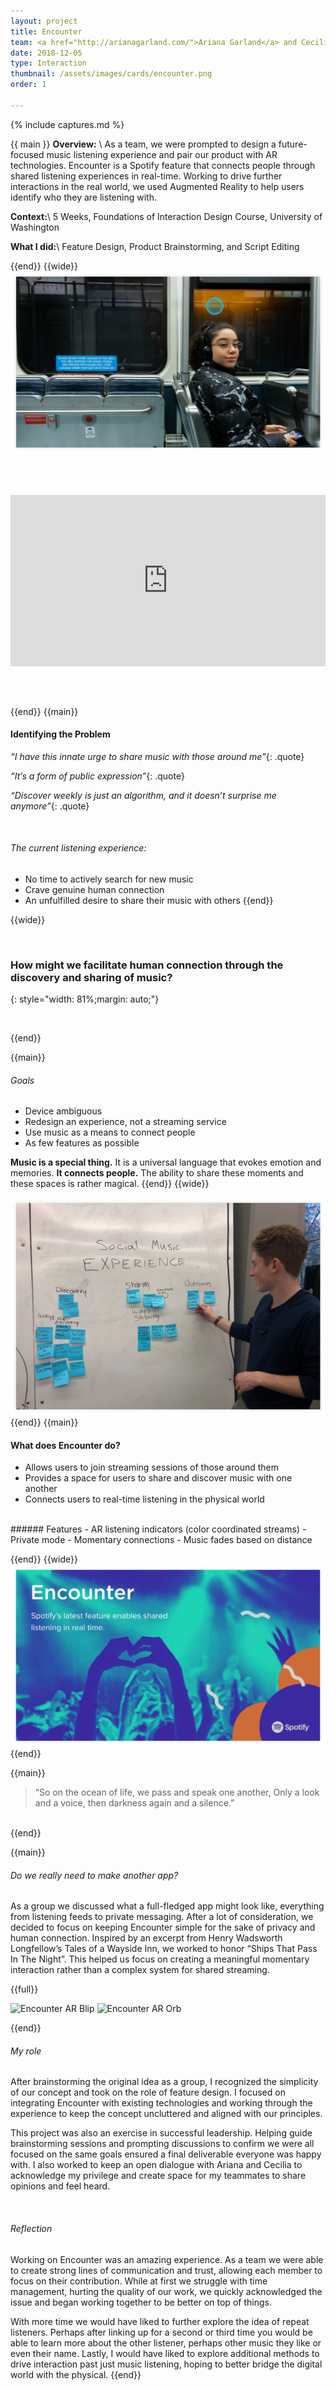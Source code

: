 ```yaml
---
layout: project
title: Encounter
team: <a href="http://arianagarland.com/">Ariana Garland</a> and Cecilia Zhao
date: 2018-12-05
type: Interaction
thumbnail: /assets/images/cards/encounter.png
order: 1

---
```

{% include captures.md %}

{{ main }}
**Overview:** \\
As a team, we were prompted to design a future-focused music listening experience and pair our product with AR technologies. Encounter is a Spotify feature that connects people through shared listening experiences in real-time. Working to drive further interactions in the real world, we used Augmented Reality to help users identify who they are listening with.

**Context:**\\
 5 Weeks, Foundations of Interaction Design Course, University of Washington

**What I did:**\\
 Feature Design, Product Brainstorming, and Script Editing

{{end}}
{{wide}}
![Cover image](/assets/images/projects/encounter/ariana.png)

<div style="position:relative;padding-top:54.35%;margin-bottom: 4rem;margin-top: 4rem;">
  <iframe src="https://player.vimeo.com/video/308856811" frameborder="0" allowfullscreen
    style="position:absolute;top:0;left:0;width:100%;height:100%;"></iframe>
</div>

{{end}}
{{main}}
#### Identifying the Problem
*“I have this innate urge to share music with those around me”*{: .quote}

*“It’s a form of public expression”*{: .quote}

*“Discover weekly is just an algorithm, and it doesn’t surprise me anymore”*{: .quote}

<br/>

###### The current listening experience:
  - No time to actively search for new music
  - Crave genuine human connection
  - An unfulfilled desire to share their music with others
{{end}}

{{wide}}


<br/>

### How might we facilitate human connection through the discovery and sharing of music?
{: style="width: 81%;margin: auto;"}

<br/>

{{end}}

{{main}}
###### Goals
- Device ambiguous
- Redesign an experience, not a streaming service
- Use music as a means to connect people
- As few features as possible

**Music is a special thing.** It is a universal language that evokes emotion and memories. **It connects people.** The ability to share these moments and these spaces is rather magical.
{{end}}
{{wide}}

![brainstorming.png](/assets/images/projects/encounter/brainstorming.png)
{{end}}
{{main}}
#### What does Encounter do?
- Allows users to join streaming sessions of those around them 				
- Provides a space for users to share and discover music with one another
- Connects users to real-time listening in the physical world

<br/>
###### Features
- AR listening indicators (color coordinated streams)
- Private mode
- Momentary connections
- Music fades based on distance

{{end}}
{{wide}}
![ad.png](/assets/images/projects/encounter/ad.png)
{{end}}

{{main}}
> “So on the ocean of life, we pass and speak one another, Only a look and a voice, then darkness again and a silence.” 

<br/>
{{end}}

{{main}}
###### Do we really need to make another app?

As a group we discussed what a full-fledged app might look like, everything from listening feeds to private messaging. After a lot of consideration, we decided to focus on keeping Encounter simple for the sake of privacy and human connection. Inspired by an excerpt from Henry Wadsworth Longfellow’s Tales of a Wayside Inn, we worked to honor “Ships That Pass In The Night”. This helped us focus on creating a meaningful momentary interaction rather than a complex system for shared streaming.

{{full}}

![Encounter AR Blip](/assets/images/projects/encounter/Encounter%20AR%20Blip.gif)
![Encounter AR Orb](/assets/images/projects/encounter/Encounter%20AR%20Orb.gif)

{{end}}
###### My role
After brainstorming the original idea as a group, I recognized the simplicity of our concept and took on the role of feature design. I focused on integrating Encounter with existing technologies and working through the experience to keep the concept uncluttered and aligned with our principles.

This project was also an exercise in successful leadership. Helping guide brainstorming sessions and prompting discussions to confirm we were all focused on the same goals ensured a final deliverable everyone was happy with. I also worked to keep an open dialogue with Ariana and Cecilia to acknowledge my privilege and create space for my teammates to share opinions and feel heard.

<br/>

###### Reflection
Working on Encounter was an amazing experience. As a team we were able to create strong lines of communication and trust, allowing each member to focus on their contribution. While at first we struggle with time management, hurting the quality of our work, we quickly acknowledged the issue and began working together to be better on top of things.

With more time we would have liked to further explore the idea of repeat listeners. Perhaps after linking up for a second or third time you would be able to learn more about the other listener, perhaps other music they like or even their name. Lastly, I would have liked to explore additional methods to drive interaction past just music listening, hoping to better bridge the digital world with the physical.
{{end}}
